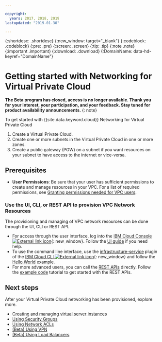 ```yaml
---

copyright:
  years: 2017, 2018, 2019
lastupdated: "2019-01-30"

---
```


{:shortdesc: .shortdesc}
{:new_window: target="_blank"}
{:codeblock: .codeblock}
{:pre: .pre}
{:screen: .screen}
{:tip: .tip}
{:note .note}
{:important .important}
{:download: .download}
{:DomainName: data-hd-keyref="DomainName"}

# Getting started with Networking for Virtual Private Cloud

**The Beta program has closed, access is no longer available. Thank you for your interest, your participation, and your feedback. Stay tuned for product availability announcements.**
{: note}


To get started with {{site.data.keyword.cloud}} Networking for Virtual Private Cloud

1. Create a Virtual Private Cloud.
2. Create one or more subnets in the Virtual Private Cloud in one or more zones.
3. Create a public gateway (PGW) on a subnet if you want resources on your subnet to have access to the internet or vice-versa.

## Prerequisites

 * **User Permissions**: Be sure that your user has sufficient permissions to create and manage resources in your VPC. For a list of required permissions, see [Granting permissions needed for VPC users](../vpc/vpc-user-permissions.html).

### Use the UI, CLI, or REST API to provision VPC Network Resources

The provisioning and managing of VPC network resources can be done through the UI, CLI or REST API.

* For access through the user interface, log into the [IBM Cloud Console ![External link icon](../../icons/launch-glyph.svg "External link icon")]( https://{DomainName}/vpc){: new_window}. Follow the [UI guide](../vpc/console-tutorial.html) if you need help.
* To use the command line interface, use the [infrastructure-service](/docs/infrastructure-service-cli-plugin/vpc-cli-reference.html) plugin of the [IBM Cloud CLI ![External link icon](../../icons/launch-glyph.svg "External link icon")](/docs/cli/reference/bluemix_cli/get_started.html#getting-started){: new_window} and follow the [Hello World](../vpc/hello-world-vpc.html) example.
* For more advanced users, you can call the [REST APIs](../vpc/api-doc-wrapper.html) directly. Follow the [example code](../vpc/example-code.html) tutorial to get started with the REST APIs.

## Next steps

After your Virtual Private Cloud networking has been provisioned, explore more.

* [Creating and managing virtual server instances](../vpc/create-manage-vsi.html)
* [Using Security Groups](security-groups.html)
* [Using Network ACLs](using-acls.html)
* [(Beta) Using VPN](using-vpn.html)
* [(Beta) Using Load Balancers](using-lbaas.html)
